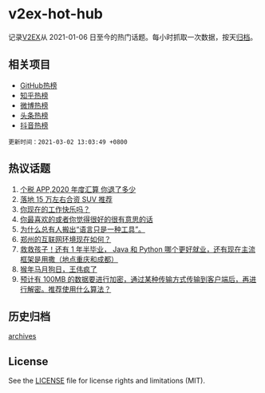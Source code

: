 # v2ex-hot-hub

 记录[V2EX](https://www.v2ex.com/)从 2021-01-06 日至今的热门话题。每小时抓取一次数据，按天[归档](archives)。
 
 ## 相关项目

- [GitHub热榜](https://github.com/lonnyzhang423/github-hot-hub)
- [知乎热榜](https://github.com/lonnyzhang423/zhihu-hot-hub)
- [微博热榜](https://github.com/lonnyzhang423/weibo-hot-hub)
- [头条热榜](https://github.com/lonnyzhang423/toutiao-hot-hub)
- [抖音热榜](https://github.com/lonnyzhang423/douyin-hot-hub)


 `更新时间：2021-03-02 13:03:49 +0800`

## 热议话题

1. [个税 APP,2020 年度汇算 你退了多少](https://www.v2ex.com/t/757338)
1. [落地 15 万左右合资 SUV 推荐](https://www.v2ex.com/t/757233)
1. [你现在的工作快乐吗？](https://www.v2ex.com/t/757271)
1. [你最喜欢的或者你觉得很好的很有意思的话](https://www.v2ex.com/t/757491)
1. [为什么总有人搬出“语言只是一种工具”。](https://www.v2ex.com/t/757250)
1. [郑州的互联网环境现在如何？](https://www.v2ex.com/t/757282)
1. [救救孩子！还有 1 年半毕业， Java 和 Python 哪个更好就业，还有现在主流框架是用撒（地点重庆和成都）](https://www.v2ex.com/t/757354)
1. [猴年马月狗日，王伟疯了](https://www.v2ex.com/t/757489)
1. [预计有 100MB 的数据要进行加密，通过某种传输方式传输到客户端后，再进行解密。推荐使用什么算法？](https://www.v2ex.com/t/757334)

## 历史归档

[archives](archives)

## License

See the [LICENSE](LICENSE) file for license rights and limitations (MIT).
